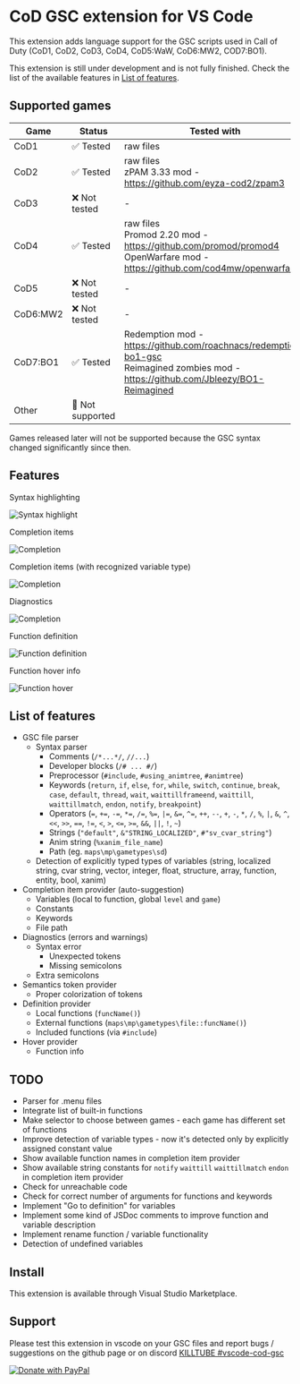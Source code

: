 # CoD GSC extension for VS Code

This extension adds language support for the GSC scripts used in Call of Duty (CoD1, CoD2, CoD3, CoD4, CoD5:WaW, CoD6:MW2, COD7:BO1).

This extension is still under development and is not fully finished. Check the list of the available features in [List of features](#list-of-features).


## Supported games

| Game     | Status  | Tested with    |
|----------|---------|----------------|
| CoD1     | ✅ Tested     | raw files     |
| CoD2     | ✅ Tested         | raw files<br>zPAM 3.33 mod - https://github.com/eyza-cod2/zpam3    |
| CoD3     | ❌ Not tested     | -    |
| CoD4     | ✅ Tested         | raw files<br>Promod 2.20 mod - https://github.com/promod/promod4<br>OpenWarfare mod - https://github.com/cod4mw/openwarfare    |
| CoD5     | ❌ Not tested     | -    |
| CoD6:MW2 | ❌ Not tested     | -    |
| CoD7:BO1 | ✅ Tested         |  Redemption mod - https://github.com/roachnacs/redemption-bo1-gsc<br>Reimagined zombies mod - https://github.com/Jbleezy/BO1-Reimagined   |
| Other    | 🚫 Not supported     |     |

Games released later will not be supported because the GSC syntax changed significantly since then.






## Features

Syntax highlighting

![Syntax highlight](images/vscode-syntax-highlight-1.png)

Completion items

![Completion](images/vscode-completion-2.gif)

Completion items (with recognized variable type)

![Completion](images/vscode-completion-1.png)

Diagnostics

![Completion](images/vscode-diagnostics-1.png)

Function definition

![Function definition](images/vscode-function-definition.gif)

Function hover info

![Function hover](images/vscode-function-hover.gif)




## List of features
- GSC file parser
  - Syntax parser
    - Comments (`/*...*/`, `//...`)
    - Developer blocks (`/# ... #/`)
    - Preprocessor (`#include`, `#using_animtree`, `#animtree`)
    - Keywords (`return`, `if`, `else`, `for`, `while`, `switch`, `continue`, `break`, `case`, `default`, `thread`, `wait`, `waittillframeend`, `waittill`, `waittillmatch`, `endon`, `notify`, `breakpoint`)
    - Operators (`=`, `+=`, `-=`, `*=`, `/=`, `%=`, `|=`, `&=`, `^=`, `++`, `--`, `+`, `-`, `*`, `/`, `%`, `|`, `&`, `^`, `<<`, `>>`, `==`, `!=`, `<`, `>`, `<=`, `>=`, `&&`, `||`, `!`, `~`)
    - Strings (`"default"`, `&"STRING_LOCALIZED"`, `#"sv_cvar_string"`)
    - Anim string (`%xanim_file_name`)
    - Path (eg. `maps\mp\gametypes\sd`)
  - Detection of explicitly typed types of variables (string, localized string, cvar string, vector, integer, float, structure, array, function, entity, bool, xanim)
- Completion item provider (auto-suggestion)
    - Variables (local to function, global `level` and `game`)
    - Constants
    - Keywords 
    - File path
- Diagnostics (errors and warnings)
  - Syntax error
    - Unexpected tokens
    - Missing semicolons
  - Extra semicolons
- Semantics token provider 
  - Proper colorization of tokens
- Definition provider
  - Local functions (`funcName()`)
  - External functions (`maps\mp\gametypes\file::funcName()`)
  - Included functions (via `#include`)
- Hover provider
  - Function info



## TODO
- Parser for .menu files
- Integrate list of built-in functions
- Make selector to choose between games - each game has different set of functions
- Improve detection of variable types - now it's detected only by explicitly assigned constant value
- Show available function names in completion item provider
- Show available string constants for `notify` `waittill` `waittillmatch` `endon` in completion item provider
- Check for unreachable code
- Check for correct number of arguments for functions and keywords
- Implement "Go to definition" for variables
- Implement some kind of JSDoc comments to improve function and variable description
- Implement rename function / variable functionality
- Detection of undefined variables





## Install
This extension is available through Visual Studio Marketplace.



## Support
Please test this extension in vscode on your GSC files and report bugs / suggestions on the github page or on discord [KILLTUBE #vscode-cod-gsc](https://discord.gg/NJrAZ937)


[![Donate with PayPal](images/paypal.png)](https://www.paypal.com/donate/?hosted_button_id=R59Y6UN9LJVXQ)


